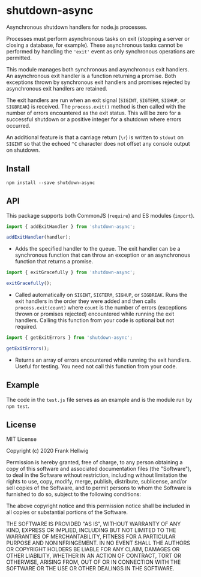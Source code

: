 # shutdown-async

Asynchronous shutdown handlers for node.js processes.

Processes must perform asynchronous tasks on exit (stopping a server or closing a database, for example). These asynchronous tasks cannot be performed by handling the `'exit'` event as only synchronous operations are permitted.

This module manages both synchronous and asynchronous exit handlers. An asynchronous exit handler is a function returning a promise. Both exceptions thrown by synchronous exit handlers and promises rejected by asynchronous exit handlers are retained.

The exit handlers are run when an exit signal (`SIGINT`, `SIGTERM`, `SIGHUP`, or `SIGBREAK`) is received. The `process.exit()` method is then called with the number of errors encountered as the exit status. This will be zero for a successful shutdown or a positive integer for a shutdown where errors occurred.

An additional feature is that a carriage return (`\r`) is written to `stdout` on `SIGINT` so that the echoed `^C` character does not offset any console output on shutdown.

## Install

```
npm install --save shutdown-async
```

## API

This package supports both CommonJS (`require`) and ES modules (`import`).

```javascript
import { addExitHandler } from 'shutdown-async';

addExitHandler(handler);
```

- Adds the specified handler to the queue. The exit handler can be a synchronous function that can throw an exception or an asynchronous function that returns a promise.

```javascript
import { exitGracefully } from 'shutdown-async';

exitGracefully();
```

- Called automatically on `SIGINT`, `SIGTERM`, `SIGHUP`, or `SIGBREAK`. Runs the exit handlers in the order they were added and then calls `process.exit(count)` where `count` is the number of errors (exceptions thrown or promises rejected) encountered while running the exit handlers. Calling this function from your code is optional but not required.

```javascript
import { getExitErrors } from 'shutdown-async';

getExitErrors();
```

- Returns an array of errors encountered while running the exit handlers. Useful for testing. You need not call this function from your code.

## Example

The code in the `test.js` file serves as an example and is the module run by `npm test`.

## License

MIT License

Copyright (c) 2020 Frank Hellwig

Permission is hereby granted, free of charge, to any person obtaining a copy
of this software and associated documentation files (the "Software"), to deal
in the Software without restriction, including without limitation the rights
to use, copy, modify, merge, publish, distribute, sublicense, and/or sell
copies of the Software, and to permit persons to whom the Software is
furnished to do so, subject to the following conditions:

The above copyright notice and this permission notice shall be included in all
copies or substantial portions of the Software.

THE SOFTWARE IS PROVIDED "AS IS", WITHOUT WARRANTY OF ANY KIND, EXPRESS OR
IMPLIED, INCLUDING BUT NOT LIMITED TO THE WARRANTIES OF MERCHANTABILITY,
FITNESS FOR A PARTICULAR PURPOSE AND NONINFRINGEMENT. IN NO EVENT SHALL THE
AUTHORS OR COPYRIGHT HOLDERS BE LIABLE FOR ANY CLAIM, DAMAGES OR OTHER
LIABILITY, WHETHER IN AN ACTION OF CONTRACT, TORT OR OTHERWISE, ARISING FROM,
OUT OF OR IN CONNECTION WITH THE SOFTWARE OR THE USE OR OTHER DEALINGS IN THE
SOFTWARE.
